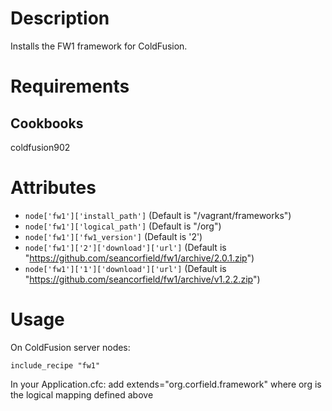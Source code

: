 Description
===========

Installs the FW1 framework for ColdFusion.

Requirements
============

Cookbooks
---------

coldfusion902

Attributes
==========

* `node['fw1']['install_path']` (Default is "/vagrant/frameworks")
* `node['fw1']['logical_path']` (Default is "/org")
* `node['fw1']['fw1_version']` (Default is '2')
* `node['fw1']['2']['download']['url']` (Default is "https://github.com/seancorfield/fw1/archive/2.0.1.zip")
* `node['fw1']['1']['download']['url']` (Default is "https://github.com/seancorfield/fw1/archive/v1.2.2.zip")

Usage
=====

On ColdFusion server nodes:

    include_recipe "fw1"

In your Application.cfc:
	add extends="org.corfield.framework" where org is the logical mapping defined above

